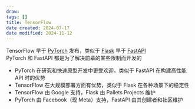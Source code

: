 ```yaml
---
draw:
tags: []
title: TensorFlow
date created: 2024-07-17
date modified: 2024-11-12
---
```


TensorFlow 早于 [PyTorch](PyTorch.md) 发布，类似于 [Flask](Flask) 早于 [FastAPI](FastAPI.md)  
PyTorch 和 FastAPI 都是为了解决前辈的某些限制而开发的

- PyTorch 在研究和快速原型开发中更受欢迎，类似于 FastAPI 在构建高性能 API 时的优势
- TensorFlow 在大规模部署方面有优势，类似于 Flask 在各种场景下的稳定性
- TensorFlow 由 Google 支持，Flask 由 Pallets Projects 维护
- PyTorch 由 Facebook（现 Meta）支持，FastAPI 由其创建者和社区维护
